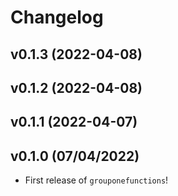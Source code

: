 # Changelog

<!--next-version-placeholder-->

## v0.1.3 (2022-04-08)


## v0.1.2 (2022-04-08)


## v0.1.1 (2022-04-07)


## v0.1.0 (07/04/2022)

- First release of `grouponefunctions`!